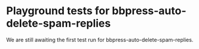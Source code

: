 # Playground tests for bbpress-auto-delete-spam-replies
We are still awaiting the first test run for bbpress-auto-delete-spam-replies.
